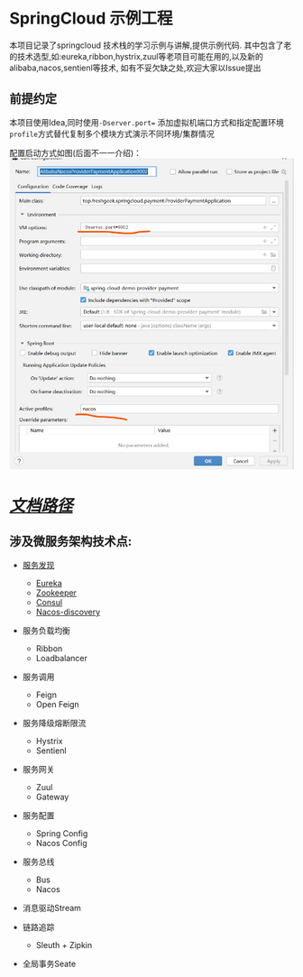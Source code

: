 # SpringCloud 示例工程

本项目记录了springcloud 技术栈的学习示例与讲解,提供示例代码.
其中包含了老的技术选型,如:eureka,ribbon,hystrix,zuul等老项目可能在用的,以及新的alibaba,nacos,sentienl等技术,
如有不妥欠缺之处,欢迎大家以Issue提出

## 前提约定
本项目使用Idea,同时使用`-Dserver.port=` 添加虚拟机端口方式和指定配置环境`profile`方式替代复制多个模块方式演示不同环境/集群情况

配置启动方式如图(后面不一一介绍)：
![配置启动方式](img/configure.jpg)


# [***文档路径***](https://pocg.gitee.io/spring-cloud-demo)


## 涉及微服务架构技术点:

- [服务发现](service-discovery.md)
    - [Eureka](service-discovery-eureka.md)
    - [Zookeeper](service-discovery-zookeeper.md)
    - [Consul](service-discovery-consul.md)
    - [Nacos-discovery](service-discovery-nacos.md)
- 服务负载均衡
    - Ribbon 
    - Loadbalancer
- 服务调用
    - Feign
    - Open Feign
- 服务降级熔断限流
    - Hystrix
    - Sentienl
- 服务网关
    - Zuul
    - Gateway
- 服务配置
    - Spring Config
    - Nacos Config

- 服务总线
    - Bus
    - Nacos
    
- 消息驱动Stream

- 链路追踪
    - Sleuth + Zipkin

- 全局事务Seate

        






